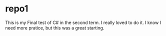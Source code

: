 # repo1
This is my Final test of C# in the second term.
I really loved to do it.
I know I need more pratice, but this was a great starting.

